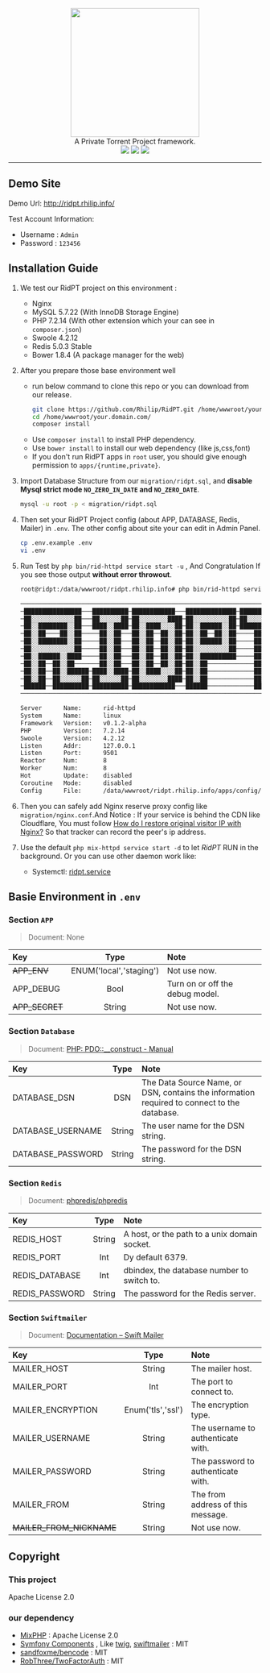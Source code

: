 <p align="center">
<img src="https://github.com/Rhilip/RidPT/raw/master/docs/RidPT.png" width='256px'><br/>
A Private Torrent Project framework.<br/>
<a href="https://github.com/Rhilip/RidPT/releases" title="GitHub Releases"><img src="https://img.shields.io/github/release/Rhilip/RidPT.svg"></a>
<img src="https://img.shields.io/badge/used-Swoole-blue.svg">
<a href="https://github.com/Rhilip/RidPT/LICENSE" title="GitHub license"><img src="https://img.shields.io/github/license/Rhilip/RidPT.svg"></a>
</p>

--------------------------------------

## Demo Site

Demo Url: http://ridpt.rhilip.info/

Test Account Information:
 - Username : `Admin`
 - Password : `123456`

## Installation Guide

1. We test our RidPT project on this environment :

    - Nginx
    - MySQL 5.7.22 (With InnoDB Storage Engine)
    - PHP 7.2.14 (With other extension which your can see in `composer.json`)
    - Swoole 4.2.12
    - Redis 5.0.3 Stable
    - Bower 1.8.4 (A package manager for the web)
 
2. After you prepare those base environment well

    - run below command to clone this repo or you can download from our release.
         ```bash
        git clone https://github.com/Rhilip/RidPT.git /home/wwwroot/your.domain.com
        cd /home/wwwroot/your.domain.com/
        composer install
        ```
    - Use `composer install` to install PHP dependency.
    - Use `bower install` to install our web dependency (like js,css,font)
    - If you don't run RidPT apps in `root` user, you should give enough permission to `apps/{runtime,private}`.

3. Import Database Structure from our `migration/ridpt.sql`, and **disable Mysql strict mode `NO_ZERO_IN_DATE` and `NO_ZERO_DATE`**.

    ```bash
    mysql -u root -p < migration/ridpt.sql
    ```
 
4. Then set your RidPT Project config (about APP, DATABASE, Redis, Mailer) in `.env`. The other config about site your can 
edit in Admin Panel.

    ```bash
    cp .env.example .env
    vi .env
    ```

5. Run Test by `php bin/rid-httpd service start -u` , And Congratulation If you see those output **without error throwout**.

    ```bash
    root@ridpt:/data/wwwroot/ridpt.rhilip.info# php bin/rid-httpd service start

    ────────────────────────────────────────────────────────────────────────────
    ─████████████████───██████████─████████████───██████████████─██████████████─
    ─██░░░░░░░░░░░░██───██░░░░░░██─██░░░░░░░░████─██░░░░░░░░░░██─██░░░░░░░░░░██─
    ─██░░████████░░██───████░░████─██░░████░░░░██─██░░██████░░██─██████░░██████─
    ─██░░██────██░░██─────██░░██───██░░██──██░░██─██░░██──██░░██─────██░░██─────
    ─██░░████████░░██─────██░░██───██░░██──██░░██─██░░██████░░██─────██░░██─────
    ─██░░░░░░░░░░░░██─────██░░██───██░░██──██░░██─██░░░░░░░░░░██─────██░░██─────
    ─██░░██████░░████─────██░░██───██░░██──██░░██─██░░██████████─────██░░██─────
    ─██░░██──██░░██───────██░░██───██░░██──██░░██─██░░██─────────────██░░██─────
    ─██░░██──██░░██████─████░░████─██░░████░░░░██─██░░██─────────────██░░██─────
    ─██░░██──██░░░░░░██─██░░░░░░██─██░░░░░░░░████─██░░██─────────────██░░██─────
    ─██████──██████████─██████████─████████████───██████─────────────██████─────
    ────────────────────────────────────────────────────────────────────────────

    Server      Name:      rid-httpd
    System      Name:      linux
    Framework   Version:   v0.1.2-alpha
    PHP         Version:   7.2.14
    Swoole      Version:   4.2.12
    Listen      Addr:      127.0.0.1
    Listen      Port:      9501
    Reactor     Num:       8
    Worker      Num:       8
    Hot         Update:    disabled
    Coroutine   Mode:      disabled
    Config      File:      /data/wwwroot/ridpt.rhilip.info/apps/config/http_permanent.php

    ```

6. Then you can safely add Nginx reserve proxy config like `migration/nginx.conf`.And Notice : 
If your service is behind the CDN like Cloudflare, You must follow [How do I restore original visitor IP with Nginx?](https://support.cloudflare.com/hc/en-us/articles/200170706-How-do-I-restore-original-visitor-IP-with-Nginx)
So that tracker can record the peer's ip address.

7. Use the default `php mix-httpd service start -d` to let *RidPT* RUN in the background. Or you can use other daemon work like:
    - Systemctl: [ridpt.service](migration/ridpt.service)

## Basie Environment in `.env`

### Section `APP`

> Document: None

| Key | Type | Note |
|:--|:--:|:--|
| ~~APP_ENV~~ | ENUM('local','staging') | Not use now. |
| APP_DEBUG | Bool | Turn on or off the debug model. |
| ~~APP_SECRET~~ | String | Not use now. |

### Section `Database`

> Document: [PHP: PDO::__construct - Manual](https://secure.php.net/manual/en/pdo.construct.php)

| Key | Type | Note |
|:--|:--:|:--|
| DATABASE_DSN | DSN | The Data Source Name, or DSN, contains the information required to connect to the database. |
| DATABASE_USERNAME | String | The user name for the DSN string. |
| DATABASE_PASSWORD | String | The password for the DSN string. |

### Section `Redis`

> Document: [phpredis/phpredis](https://github.com/phpredis/phpredis#connection)

| Key | Type | Note |
|:--|:--:|:--|
| REDIS_HOST | String | A host, or the path to a unix domain socket. |
| REDIS_PORT | Int | Dy default 6379. |
| REDIS_DATABASE | Int | dbindex, the database number to switch to. |
| REDIS_PASSWORD | String | The password for the Redis server. |

### Section `Swiftmailer`

> Document: [Documentation – Swift Mailer](https://swiftmailer.symfony.com/docs/introduction.html#basic-usage)

| Key | Type | Note |
|:--|:--:|:--|
| MAILER_HOST | String | The mailer host. |
| MAILER_PORT | Int | The port to connect to. |
| MAILER_ENCRYPTION | Enum('tls','ssl') | The encryption type. |
| MAILER_USERNAME | String | The username to authenticate with. |
| MAILER_PASSWORD | String | The password to authenticate with. |
| MAILER_FROM | String | The from address of this message. |
| ~~MAILER_FROM_NICKNAME~~ | String | Not use now. |

## Copyright

### This project

Apache License 2.0

### our dependency

 - [MixPHP](https://github.com/mix-php/mix-framework) : Apache License 2.0
 - [Symfony Components](https://symfony.com/) , Like [twig](https://twig.symfony.com), [swiftmailer](https://swiftmailer.symfony.com) : MIT
 - [sandfoxme/bencode](https://github.com/sandfoxme/bencode) : MIT
 - [RobThree/TwoFactorAuth](https://github.com/RobThree/TwoFactorAuth) : MIT

